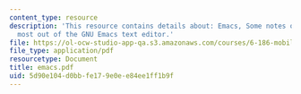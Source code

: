 ```yaml
---
content_type: resource
description: 'This resource contains details about: Emacs, Some notes on getting the
  most out of the GNU Emacs text editor.'
file: https://ol-ocw-studio-app-qa.s3.amazonaws.com/courses/6-186-mobile-autonomous-systems-laboratory-january-iap-2005/5d90e104d0bbfe179e0ee84ee1ff1b9f_emacs.pdf
file_type: application/pdf
resourcetype: Document
title: emacs.pdf
uid: 5d90e104-d0bb-fe17-9e0e-e84ee1ff1b9f
---
```

